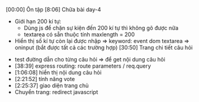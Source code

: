 [00:00] Ôn tập
[8:06] Chữa bài day-4
+ Giới hạn 200 kí tự:
    - Dùng js để chặn sự kiện đến 200 kí tự thì không gõ được nữa
    - textarea có sẵn thuộc tính maxlength = 200
+ Hiển thị số kí tự còn lại được nhập => keyword: event dom textarea => oninput (bắt được tất cả các trường hợp)
[30:50] Trang chi tiết câu hỏi
- test đường dẫn cho từng câu hỏi => để get nội dung câu hỏi
- [38:39] express routing: route parameters / req.query 
- [1:06:08] hiển thị nội dung câu hỏi
- [2:21:52] tính năng vote
- [2:25:37] giao diện trang chủ
- Chuyển trang: redirect javascript